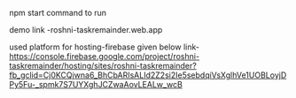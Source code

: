 npm start command to run 



demo link -roshni-taskremainder.web.app



used platform for hosting-firebase 
given below link-
https://console.firebase.google.com/project/roshni-taskremainder/hosting/sites/roshni-taskremainder?fb_gclid=Cj0KCQjwna6_BhCbARIsALId2Z2si2Ie5sebdqiVsXglhVe1UOBLoyjDPy5Fu-_spmk7S7UYXghJCZwaAovLEALw_wcB
